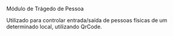 Módulo de Trágedo de Pessoa

Utilizado para controlar entrada/saída de pessoas físicas de um determinado local, utilizando QrCode.